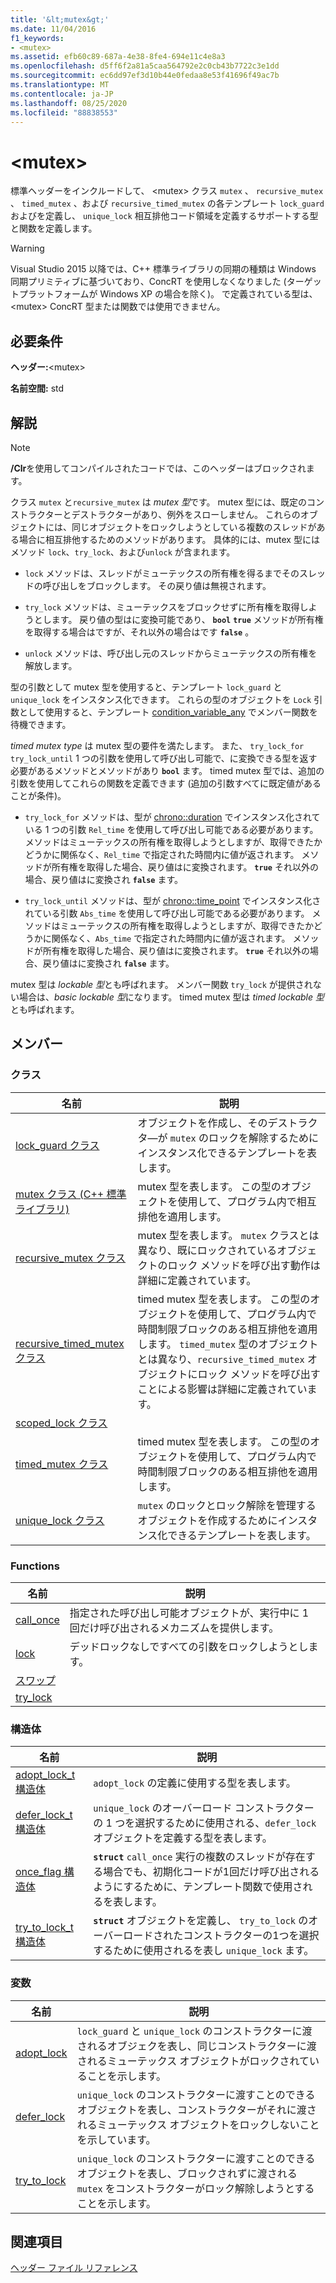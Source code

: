 ```yaml
---
title: '&lt;mutex&gt;'
ms.date: 11/04/2016
f1_keywords:
- <mutex>
ms.assetid: efb60c89-687a-4e38-8fe4-694e11c4e8a3
ms.openlocfilehash: d5ff6f2a81a5caa564792e2c0cb43b7722c3e1dd
ms.sourcegitcommit: ec6dd97ef3d10b44e0fedaa8e53f41696f49ac7b
ms.translationtype: MT
ms.contentlocale: ja-JP
ms.lasthandoff: 08/25/2020
ms.locfileid: "88838553"
---
```

# <a name="ltmutexgt"></a>&lt;mutex&gt;

標準ヘッダーをインクルードして、 \<mutex> クラス `mutex` 、 `recursive_mutex` 、 `timed_mutex` 、および `recursive_timed_mutex` の各テンプレート `lock_guard` およびを定義し、 `unique_lock` 相互排他コード領域を定義するサポートする型と関数を定義します。

> [!WARNING]
> Visual Studio 2015 以降では、C++ 標準ライブラリの同期の種類は Windows 同期プリミティブに基づいており、ConcRT を使用しなくなりました (ターゲットプラットフォームが Windows XP の場合を除く)。 で定義されている型は、 \<mutex> ConcRT 型または関数では使用できません。

## <a name="requirements"></a>必要条件

**ヘッダー:**\<mutex>

**名前空間:** std

## <a name="remarks"></a>解説

> [!NOTE]
> **/Clr**を使用してコンパイルされたコードでは、このヘッダーはブロックされます。

クラス `mutex` と`recursive_mutex` は *mutex 型*です。 mutex 型には、既定のコンストラクターとデストラクターがあり、例外をスローしません。 これらのオブジェクトには、同じオブジェクトをロックしようとしている複数のスレッドがある場合に相互排他するためのメソッドがあります。 具体的には、mutex 型にはメソッド `lock`、`try_lock`、および`unlock` が含まれます。

- `lock` メソッドは、スレッドがミューテックスの所有権を得るまでそのスレッドの呼び出しをブロックします。 その戻り値は無視されます。

- `try_lock` メソッドは、ミューテックスをブロックせずに所有権を取得しようとします。 戻り値の型はに変換可能であり、 **`bool`** **`true`** メソッドが所有権を取得する場合はですが、それ以外の場合はです **`false`** 。

- `unlock` メソッドは、呼び出し元のスレッドからミューテックスの所有権を解放します。

型の引数として mutex 型を使用すると、テンプレート `lock_guard` と `unique_lock` をインスタンス化できます。 これらの型のオブジェクトを `Lock` 引数として使用すると、テンプレート [condition_variable_any](../standard-library/condition-variable-any-class.md) でメンバー関数を待機できます。

*timed mutex type* は mutex 型の要件を満たします。 また、 `try_lock_for` `try_lock_until` 1 つの引数を使用して呼び出し可能で、に変換できる型を返す必要があるメソッドとメソッドがあり **`bool`** ます。 timed mutex 型では、追加の引数を使用してこれらの関数を定義できます (追加の引数すべてに既定値があることが条件)。

- `try_lock_for` メソッドは、型が [chrono::duration](../standard-library/duration-class.md) でインスタンス化されている 1 つの引数 `Rel_time` を使用して呼び出し可能である必要があります。 メソッドはミューテックスの所有権を取得しようとしますが、取得できたかどうかに関係なく、`Rel_time` で指定された時間内に値が返されます。 メソッドが所有権を取得した場合、戻り値はに変換されます。 **`true`** それ以外の場合、戻り値はに変換され **`false`** ます。

- `try_lock_until` メソッドは、型が [chrono::time_point](../standard-library/time-point-class.md) でインスタンス化されている引数 `Abs_time` を使用して呼び出し可能である必要があります。 メソッドはミューテックスの所有権を取得しようとしますが、取得できたかどうかに関係なく、`Abs_time` で指定された時間内に値が返されます。 メソッドが所有権を取得した場合、戻り値はに変換されます。 **`true`** それ以外の場合、戻り値はに変換され **`false`** ます。

mutex 型は *lockable 型*とも呼ばれます。 メンバー関数 `try_lock` が提供されない場合は、*basic lockable 型*になります。 timed mutex 型は *timed lockable 型*とも呼ばれます。

## <a name="members"></a>メンバー

### <a name="classes"></a>クラス

|名前|説明|
|-|-|
|[lock_guard クラス](../standard-library/lock-guard-class.md)|オブジェクトを作成し、そのデストラクタ―が `mutex` のロックを解除するためにインスタンス化できるテンプレートを表します。|
|[mutex クラス (C++ 標準ライブラリ)](../standard-library/mutex-class-stl.md)|mutex 型を表します。 この型のオブジェクトを使用して、プログラム内で相互排他を適用します。|
|[recursive_mutex クラス](../standard-library/recursive-mutex-class.md)|mutex 型を表します。 `mutex` クラスとは異なり、既にロックされているオブジェクトのロック メソッドを呼び出す動作は詳細に定義されています。|
|[recursive_timed_mutex クラス](../standard-library/recursive-timed-mutex-class.md)|timed mutex 型を表します。 この型のオブジェクトを使用して、プログラム内で時間制限ブロックのある相互排他を適用します。 `timed_mutex` 型のオブジェクトとは異なり、`recursive_timed_mutex` オブジェクトにロック メソッドを呼び出すことによる影響は詳細に定義されています。|
|[scoped_lock クラス](../standard-library/scoped-lock-class.md)||
|[timed_mutex クラス](../standard-library/timed-mutex-class.md)|timed mutex 型を表します。 この型のオブジェクトを使用して、プログラム内で時間制限ブロックのある相互排他を適用します。|
|[unique_lock クラス](../standard-library/unique-lock-class.md)|`mutex` のロックとロック解除を管理するオブジェクトを作成するためにインスタンス化できるテンプレートを表します。|

### <a name="functions"></a>Functions

|名前|説明|
|-|-|
|[call_once](../standard-library/mutex-functions.md#call_once)|指定された呼び出し可能オブジェクトが、実行中に 1 回だけ呼び出されるメカニズムを提供します。|
|[lock](../standard-library/mutex-functions.md#lock)|デッドロックなしですべての引数をロックしようとします。|
|[スワップ](../standard-library/mutex-functions.md#swap)||
|[try_lock](../standard-library/mutex-functions.md#try_lock)||

### <a name="structs"></a>構造体

|名前|説明|
|-|-|
|[adopt_lock_t 構造体](../standard-library/adopt-lock-t-structure.md)|`adopt_lock` の定義に使用する型を表します。|
|[defer_lock_t 構造体](../standard-library/defer-lock-t-structure.md)|`unique_lock` のオーバーロード コンストラクターの 1 つを選択するために使用される、`defer_lock` オブジェクトを定義する型を表します。|
|[once_flag 構造体](../standard-library/once-flag-structure.md)|**`struct`** `call_once` 実行の複数のスレッドが存在する場合でも、初期化コードが1回だけ呼び出されるようにするために、テンプレート関数で使用されるを表します。|
|[try_to_lock_t 構造体](../standard-library/try-to-lock-t-structure.md)|**`struct`** オブジェクトを定義し、 `try_to_lock` のオーバーロードされたコンストラクターの1つを選択するために使用されるを表し `unique_lock` ます。|

### <a name="variables"></a>変数

|名前|説明|
|-|-|
|[adopt_lock](../standard-library/mutex-functions.md#adopt_lock)|`lock_guard` と `unique_lock` のコンストラクターに渡されるオブジェクを表し、同じコンストラクターに渡されるミューテックス オブジェクトがロックされていることを示します。|
|[defer_lock](../standard-library/mutex-functions.md#defer_lock)|`unique_lock` のコンストラクターに渡すことのできるオブジェクトを表し、コンストラクターがそれに渡されるミューテックス オブジェクトをロックしないことを示しています。|
|[try_to_lock](../standard-library/mutex-functions.md#try_to_lock)|`unique_lock` のコンストラクターに渡すことのできるオブジェクトを表し、ブロックされずに渡される `mutex` をコンストラクターがロック解除しようとすることを示します。|

## <a name="see-also"></a>関連項目

[ヘッダー ファイル リファレンス](../standard-library/cpp-standard-library-header-files.md)
